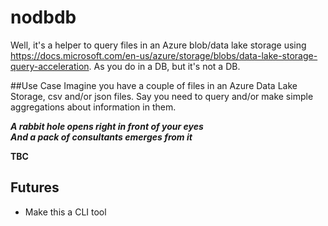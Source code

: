 # nodbdb

Well, it's a helper to query files in an Azure blob/data lake storage using https://docs.microsoft.com/en-us/azure/storage/blobs/data-lake-storage-query-acceleration.
As you do in a DB, but it's not a DB. 

##Use Case
Imagine you have a couple of files in an Azure Data Lake Storage, csv and/or json files. Say you need to query and/or make simple aggregations about information in them.

***A rabbit hole opens right in front of your eyes***<BR>
***And a pack of consultants emerges from it***

**TBC**
## Futures
* Make this a CLI tool
